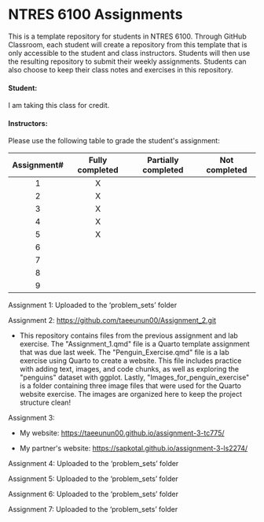 # NTRES 6100 Assignments

This is a template repository for students in NTRES 6100. Through GitHub Classroom, each student will create a repository from this template that is only accessible to the student and class instructors. Students will then use the resulting repository to submit their weekly assignments. Students can also choose to keep their class notes and exercises in this repository.

#### Student:

I am taking this class for credit.

#### Instructors:

Please use the following table to grade the student's assignment:

| Assignment# | Fully completed | Partially completed | Not completed |
|:-----------:|:---------------:|:-------------------:|:-------------:|
|      1      |        X        |                     |               |
|      2      |        X        |                     |               |
|      3      |        X        |                     |               |
|      4      |        X        |                     |               |
|      5      |       X          |                     |               |
|      6      |                 |                     |               |
|      7      |                 |                     |               |
|      8      |                 |                     |               |
|      9      |                 |                     |               |

Assignment 1: Uploaded to the ‘problem_sets’ folder

Assignment 2: <https://github.com/taeeunun00/Assignment_2.git>

-   This repository contains files from the previous assignment and lab exercise. The "Assignment_1.qmd" file is a Quarto template assignment that was due last week. The "Penguin_Exercise.qmd" file is a lab exercise using Quarto to create a website. This file includes practice with adding text, images, and code chunks, as well as exploring the "penguins" dataset with ggplot. Lastly, "Images_for_penguin_exercise" is a folder containing three image files that were used for the Quarto website exercise. The images are organized here to keep the project structure clean!

Assignment 3:

-   My website: <https://taeeunun00.github.io/assignment-3-tc775/>

-   My partner's website: <https://sapkotal.github.io/assignment-3-ls2274/>

Assignment 4: Uploaded to the ‘problem_sets’ folder

Assignment 5: Uploaded to the ‘problem_sets’ folder

Assignment 6: Uploaded to the ‘problem_sets’ folder

Assignment 7: Uploaded to the ‘problem_sets’ folder
